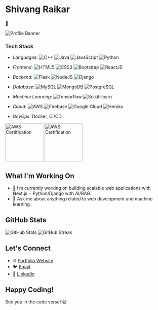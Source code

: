 # Shivang Raikar
👋

![Profile Banner](https://media.giphy.com/media/Qo2dupDib32rkTY4hX/giphy.gif)

### Tech Stack

- *Languages*: ![C++](https://img.shields.io/badge/C++-00599C.svg?&style=plastic&logo=cplusplus&logoColor=white)
![Java](https://img.shields.io/badge/Java-white?style=plastic&logo=openjdk&logoColor=orange)
![JavaScript](https://img.shields.io/badge/-JavaScript-%23F7DF1C?style=plastic&logo=javascript&logoColor=000000&labelColor=%23F7DF1C&color=%23FFCE5A)
![Python](https://img.shields.io/badge/python-3670A0?style=plastic&logo=python&logoColor=ffdd54)


- *Frontend*: ![HTML5](https://img.shields.io/badge/-HTML5-%23E44D27?style=plastic&logo=html5&logoColor=ffffff)
![CSS3](https://img.shields.io/badge/-CSS3-%231572B6?style=plastic&logo=css3)
![Bootstrap](https://img.shields.io/badge/Bootstrap-563D7C?style=plastic&logo=bootstrap&logoColor=white)
![ReactJS](https://img.shields.io/badge/-ReactJS-grey?style=plastic&logo=react)

- *Backend*: ![Flask](https://img.shields.io/badge/Flask-000000?style=plastic&logo=flask&logoColor=white)
![NodeJS](https://img.shields.io/badge/Node.js-43853D?style=plastic&logo=node.js&logoColor=white) 
![Django](https://img.shields.io/badge/Django-092E20?style=plastic&logo=django&logoColor=white) 

- *Database*: ![MySQL](https://img.shields.io/badge/MySQL-00000F?style=plastic&logo=mysql&logoColor=white)
![MongoDB](https://img.shields.io/badge/MongoDB-orange?style=plastic&logo=mongodb&logoColor=white) 
![PostgreSQL](https://img.shields.io/badge/PostgreSQL-316192?style=plastic&logo=postgresql&logoColor=white)

- *Machine Learning*: ![Tensorflow](https://img.shields.io/badge/TensorFlow-FF6F00?style=plastic&logo=tensorflow&logoColor=white) 
![Scikit-learn](https://img.shields.io/badge/Scikit--learn-blue.svg?style=plastic&logo=scikit-learn&logoColor=white)

- *Cloud*: ![AWS](https://img.shields.io/badge/AWS-%23FF9900.svg?style=plastic&logo=amazon-aws&logoColor=white) 
![Firebase](https://img.shields.io/badge/Firebase-green?style=plastic&logo=Firebase&logoColor=white)
![Google Cloud](https://img.shields.io/badge/GoogleCloud-%234285F4.svg?style=plastic&logo=google-cloud&logoColor=white)
![Heroku](https://img.shields.io/badge/Heroku-%23430098.svg?style=plastic&logo=heroku&logoColor=white)

- *DevOps*: Docker, CI/CD

<a href="https://www.credly.com/badges/832847cd-0174-41b5-ace5-06cbb00fce8b/public_url">
    <img src="https://images.credly.com/size/680x680/images/4d4693bb-530e-4bca-9327-de07f3aa2348/image.png" width="120" height="120" alt="AWS Certification">
</a>

<a href="https://www.credly.com/badges/9b0b6341-ddb6-4fb7-9af0-fad496326225/public_url">
    <img src="https://images.credly.com/size/680x680/images/834f2c8d-2d2c-4ce7-9580-02a351c31626/image.png" width="120" height="120" alt="AWS Certification">
</a>

## What I'm Working On

- 🔭 I’m currently working on building scalable web applications with Next.js + Python/Django with AI/RAG.
- 💬 Ask me about anything related to web development and machine learning.


## GitHub Stats


![GitHub Stats](https://github-readme-stats.vercel.app/api?username=shivangraikar&theme=chartreuse-dark&show_icons=true)
![GitHub Streak](https://github-readme-streak-stats.herokuapp.com/?user=shivangraikar&theme=chartreuse-dark&show)


## Let's Connect

- 🌐 [Portfolio Website](https://shivangraikar.webflow.io)
- 🐦 [Email](mailto:shivangraikar@gmail.com)
- 💼 [LinkedIn](https://www.linkedin.com/in/shiva-raikar/)


## Happy Coding!

See you in the code verse! 😄

